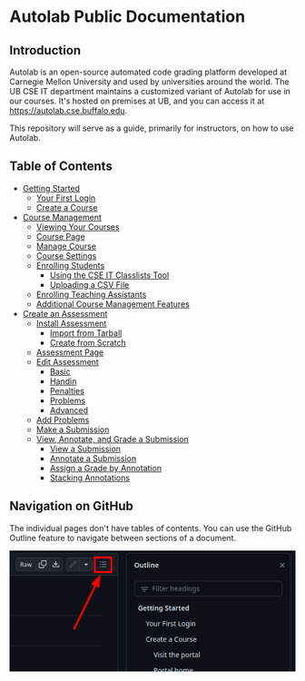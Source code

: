# Autolab Public Documentation

## Introduction

Autolab is an open-source automated code grading platform developed at Carnegie Mellon University and used by
universities around the world. The UB CSE IT department maintains a customized variant of Autolab for use in our
courses. It's hosted on premises at UB, and you can access it at <https://autolab.cse.buffalo.edu>.

This repository will serve as a guide, primarily for instructors, on how to use Autolab.

## Table of Contents

* [Getting Started](Getting%20started.md)
    * [Your First Login](Getting%20started.md#your-first-login)
    * [Create a Course](Getting%20started.md#create-a-course)
* [Course Management](Course%20management.md)
    * [Viewing Your Courses](Course%20management.md#viewing-your-courses)
    * [Course Page](Course%20management.md#course-page)
    * [Manage Course](Course%20management.md#manage-course)
    * [Course Settings](Course%20management.md#course-settings)
    * [Enrolling Students](Course%20management.md#enrolling-students)
        * [Using the CSE IT Classlists Tool](Course%20management.md#using-the-cse-it-classlists-tool)
        * [Uploading a CSV File](Course%20management.md#uploading-a-csv-file)
    * [Enrolling Teaching Assistants](Course%20management.md#enrolling-teaching-assistants)
    * [Additional Course Management Features](Course%20management.md#additional-course-management-features)
* [Create an Assessment](Create%20an%20assessment.md)
  * [Install Assessment](Create%20an%20assessment.md#install-assessment)
    * [Import from Tarball](Create%20an%20assessment.md#import-from-tarball)
    * [Create from Scratch](Create%20an%20assessment.md#create-from-scratch)
  * [Assessment Page](Create%20an%20assessment.md#assessment-page)
  * [Edit Assessment](Create%20an%20assessment.md#edit-assessment)
    * [Basic](Create%20an%20assessment.md#basic)
    * [Handin](Create%20an%20assessment.md#handin)
    * [Penalties](Create%20an%20assessment.md#penalties)
    * [Problems](Create%20an%20assessment.md#problems)
    * [Advanced](Create%20an%20assessment.md#advanced)
  * [Add Problems](Create%20an%20assessment.md#add-problems)
  * [Make a Submission](Create%20an%20assessment.md#make-a-submission)
  * [View, Annotate, and Grade a Submission](Create%20an%20assessment.md#view-annotate-and-grade-a-submission)
    * [View a Submission](Create%20an%20assessment.md#view-a-submission)
    * [Annotate a Submission](Create%20an%20assessment.md#annotate-a-submission)
    * [Assign a Grade by Annotation](Create%20an%20assessment.md#assign-a-grade-by-annotation)
    * [Stacking Annotations](Create%20an%20assessment.md#stacking-annotations)

## Navigation on GitHub

The individual pages don't have tables of contents. You can use the GitHub Outline feature to navigate between sections
of a document.

![GitHub tables of contents](screenshots/github_table_of_contents.png)